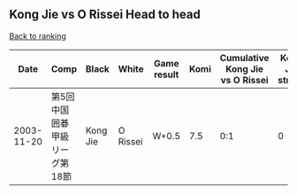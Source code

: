 ## Kong Jie vs O Rissei Head to head

[Back to ranking](../../index.md)




| **Date** | **Comp** | **Black** | **White** | **Game result** | **Komi** | **Cumulative Kong Jie vs O Rissei** | **Kong Jie streak** | **O Rissei streak** | 
| --- | --- | --- | --- | --- | --- | --- | --- | --- |
| 2003-11-20 | 第5回中国囲碁甲級リーグ第18節 | Kong Jie | O Rissei | W+0.5 | 7.5 | 0:1 | 0 | 1 |





